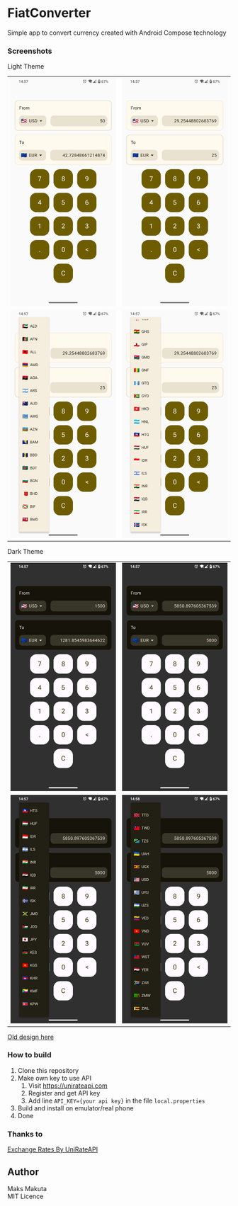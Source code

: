 # FiatConverter

 Simple app to convert currency created with Android Compose technology
 
### Screenshots

 Light Theme

 |                                                                |                                                                | 
 |----------------------------------------------------------------|----------------------------------------------------------------|
 | ![1](screenshots/Screenshot_20250928-145703_FiatConverter.png) | ![2](screenshots/Screenshot_20250928-145708_FiatConverter.png) |
 | ![3](screenshots/Screenshot_20250928-145714_FiatConverter.png) | ![4](screenshots/Screenshot_20250928-145724_FiatConverter.png) |


Dark Theme

|                                                                |                                                                | 
|----------------------------------------------------------------|----------------------------------------------------------------|
| ![1](screenshots/Screenshot_20250928-145740_FiatConverter.png) | ![2](screenshots/Screenshot_20250928-145748_FiatConverter.png) |
| ![3](screenshots/Screenshot_20250928-145753_FiatConverter.png) | ![4](screenshots/Screenshot_20250928-145801_FiatConverter.png) |


[Old design here](screenshots/Screenshot_20240201_153407.png)

### How to build

 1. Clone this repository
 2. Make own key to use API
    1. Visit https://unirateapi.com
    2. Register and get API key
    3. Add line `API_KEY={your api key}` in the file `local.properties`
 3. Build and install on emulator/real phone
 4. Done

### Thanks to

<a href="https://unirateapi.com">Exchange Rates By UniRateAPI</a>

## Author

 Maks Makuta  
 MIT Licence
